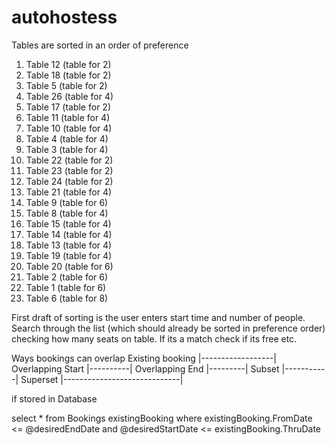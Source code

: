 # autohostess

Tables are sorted in an order of preference
1. Table 12 (table for 2)
2. Table 18 (table for 2)
3. Table 5 (table for 2)
4. Table 26 (table for 4)
5. Table 17 (table for 2)
6. Table 11 (table for 4)
7. Table 10 (table for 4)
8. Table 4 (table for 4)
9. Table 3 (table for 4)
10. Table 22 (table for 2)
11. Table 23 (table for 2)
12. Table 24 (table for 2)
13. Table 21 (table for 4)
14. Table 9 (table for 6)
15. Table 8 (table for 4)
16. Table 15 (table for 4)
17. Table 14 (table for 4)
18. Table 13 (table for 4)
19. Table 19 (table for 4)
20. Table 20 (table for 6)
21. Table 2 (table for 6)
22. Table 1 (table for 6)
23. Table 6 (table for 8)

First draft of sorting is the user enters start time and number of people. Search through the list (which should already be sorted in preference order) checking how many seats on table. If its a match check if its free etc.

Ways bookings can overlap
Existing booking             |------------------|
Overlapping Start      |----------|
Overlapping End                         |---------|
Subset                         |-----------|
Superset              |-----------------------------|

if stored in Database 

select *
from Bookings existingBooking
where
    existingBooking.FromDate <= @desiredEndDate and
    @desiredStartDate <= existingBooking.ThruDate
